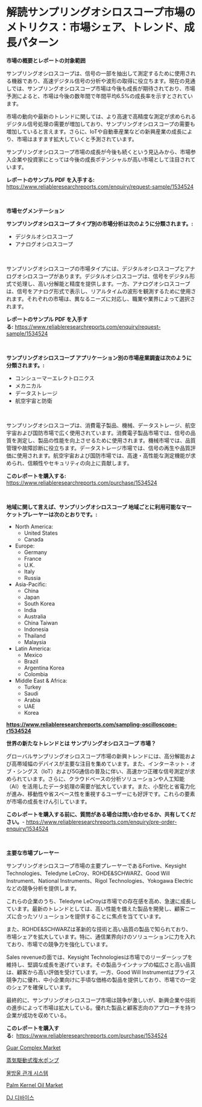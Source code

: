 <p><h1>解読サンプリングオシロスコープ市場のメトリクス：市場シェア、トレンド、成長パターン</h1></p><p><strong>市場の概要とレポートの対象範囲</strong></p>
<p><p>サンプリングオシロスコープは、信号の一部を抽出して測定するために使用される機器であり、高速デジタル信号の分析や波形の取得に役立ちます。現在の見通しでは、サンプリングオシロスコープ市場は今後も成長が期待されており、市場予測によると、市場は今後の数年間で年間平均6.5%の成長率を示すとされています。</p><p>市場の動向や最新のトレンドに関しては、より高速で高精度な測定が求められるデジタル信号処理の需要が増加しており、サンプリングオシロスコープの需要も増加していると言えます。さらに、IoTや自動車産業などの新興産業の成長により、市場はますます拡大していくと予測されています。</p><p>サンプリングオシロスコープ市場の成長が今後も続くという見込みから、市場参入企業や投資家にとっては今後の成長ポテンシャルが高い市場として注目されています。</p></p>
<p><strong>レポートのサンプル PDF を入手する:</strong> <a href="https://www.reliableresearchreports.com/enquiry/request-sample/1534524">https://www.reliableresearchreports.com/enquiry/request-sample/1534524</a></p>
<p>&nbsp;</p>
<p><strong>市場セグメンテーション</strong></p>
<p><strong>サンプリングオシロスコープ タイプ別の市場分析は次のように分類されます。:</strong></p>
<p><ul><li>デジタルオシロスコープ</li><li>アナログオシロスコープ</li></ul></p>
<p>&nbsp;</p>
<p><p>サンプリングオシロスコープの市場タイプには、デジタルオシロスコープとアナログオシロスコープがあります。デジタルオシロスコープは、信号をデジタル形式で処理し、高い分解能と精度を提供します。一方、アナログオシロスコープは、信号をアナログ形式で表示し、リアルタイムの波形を観測するために使用されます。それぞれの市場は、異なるニーズに対応し、職業や業界によって選択されます。</p></p>
<p><strong>レポートのサンプル PDF を入手する:</strong>&nbsp;<a href="https://www.reliableresearchreports.com/enquiry/request-sample/1534524">https://www.reliableresearchreports.com/enquiry/request-sample/1534524</a></p>
<p>&nbsp;</p>
<p><strong> サンプリングオシロスコープ アプリケーション別の市場産業調査は次のように分類されます。:</strong></p>
<p><ul><li>コンシューマーエレクトロニクス</li><li>メカニカル</li><li>データストレージ</li><li>航空宇宙と防衛</li></ul></p>
<p>&nbsp;</p>
<p><p>サンプリングオシロスコープは、消費電子製品、機械、データストレージ、航空宇宙および国防市場で広く使用されています。消費電子製品市場では、信号の品質を測定し、製品の性能を向上させるために使用されます。機械市場では、品質管理や故障診断に役立ちます。データストレージ市場では、信号の再生や品質評価に使用されます。航空宇宙および国防市場では、高速・高性能な測定機能が求められ、信頼性やセキュリティの向上に貢献します。</p></p>
<p><strong>このレポートを購入する:</strong>&nbsp; <a href="https://www.reliableresearchreports.com/purchase/1534524">https://www.reliableresearchreports.com/purchase/1534524</a></p>
<p>&nbsp;</p>
<p><strong>地域に関して言えば、サンプリングオシロスコープ 地域ごとに利用可能なマーケットプレーヤーは次のとおりです。:</strong></p>
<p><ul>
    <li>
        North America:
        <ul>
            <li>United States</li>
            <li>Canada</li>
        </ul>
    </li>
    <li>
        Europe:
        <ul>
            <li>Germany</li>
            <li>France</li>
            <li>U.K.</li>
            <li>Italy</li>
            <li>Russia</li>
        </ul>
    </li>
    <li>
        Asia-Pacific:
        <ul>
            <li>China</li>
            <li>Japan</li>
            <li>South Korea</li>
            <li>India</li>
            <li>Australia</li>
            <li>China Taiwan</li>
            <li>Indonesia</li>
            <li>Thailand</li>
            <li>Malaysia</li>
        </ul>
    </li>
    <li>
        Latin America:
        <ul>
            <li>Mexico</li>
            <li>Brazil</li>
            <li>Argentina Korea</li>
            <li>Colombia</li>
        </ul>
    </li>
    <li>
        Middle East & Africa:
        <ul>
            <li>Turkey</li>
            <li>Saudi</li>
            <li>Arabia</li>
            <li>UAE</li>
            <li>Korea</li>
        </ul>
    </li>
    </ul></p>
<p><strong><a href="https://www.reliableresearchreports.com/sampling-oscilloscope-r1534524">https://www.reliableresearchreports.com/sampling-oscilloscope-r1534524</a></strong>&nbsp;</p>
<p><strong>世界の新たなトレンドとは サンプリングオシロスコープ 市場？</strong></p>
<p><p>グローバルサンプリングオシロスコープ市場の新興トレンドには、高分解能および高帯域幅のデバイスが主要な注目を集めています。また、インターネット・オブ・シングス（IoT）および5G通信の普及に伴い、高速かつ正確な信号測定が求められています。さらに、クラウドベースの分析ソリューションや人工知能（AI）を活用したデータ処理の需要が拡大しています。また、小型化と省電力化が進み、移動性や省スペース性を重視するユーザーにも好評です。これらの要素が市場の成長をけん引しています。</p></p>
<p><strong>このレポートを購入する前に、質問がある場合は問い合わせるか、共有してください。</strong>- <a href="https://www.reliableresearchreports.com/enquiry/pre-order-enquiry/1534524">https://www.reliableresearchreports.com/enquiry/pre-order-enquiry/1534524</a></p>
<p>&nbsp;</p>
<p><strong>主要な市場プレーヤー</strong></p>
<p><p>サンプリングオシロスコープ市場の主要プレーヤーであるFortive、Keysight Technologies、Teledyne LeCroy、ROHDE&SCHWARZ、Good Will Instrument、National Instruments、Rigol Technologies、Yokogawa Electricなどの競争分析を提供します。</p><p>これらの企業のうち、Teledyne LeCroyは市場での存在感を高め、急速に成長しています。最新のトレンドとしては、高い性能を備えた製品を開発し、顧客ニーズに合ったソリューションを提供することに焦点を当てています。</p><p>また、ROHDE&SCHWARZは革新的な技術と高い品質の製品で知られており、市場シェアを拡大しています。特に、通信業界向けのソリューションに力を入れており、市場での競争力を強化しています。</p><p>Sales revenueの面では、Keysight Technologiesは市場でのリーダーシップを維持し、堅調な成長を遂げています。その製品ラインナップの幅広さと高い品質は、顧客から高い評価を受けています。一方、Good Will Instrumentはプライス競争力に優れ、中小企業向けに手頃な価格の製品を提供しており、市場での一定のシェアを確保しています。</p><p>最終的に、サンプリングオシロスコープ市場は競争が激しいが、新興企業や技術の進歩によって市場は拡大している。優れた製品と顧客志向のアプローチを持つ企業が成功を収めている。</p></p>
<p><strong>このレポートを購入する:</strong>&nbsp;&nbsp;<a href="https://www.reliableresearchreports.com/purchase/1534524">https://www.reliableresearchreports.com/purchase/1534524</a></p>
<p><p><a href="https://github.com/gamblestampleyjenny50m5sl6/Market-Research-Report-List-2/blob/main/guar-complex-market.md">Guar Complex Market</a></p><p><a href="https://github.com/bevdtkn4419963/Market-Research-Report-List-1/blob/main/975965818099.md">蒸気駆動式復水ポンプ</a></p><p><a href="https://medium.com/@aidenreinger/%EB%A7%88%EB%A5%B4%EA%B3%A0-%EC%9E%88%EB%8A%94-%EA%B4%80%EA%B0%9C-%EC%8B%9C%EC%8A%A4%ED%85%9C-%EC%8B%9C%EC%9E%A5-2031%EB%85%84%EA%B9%8C%EC%A7%80-%EC%84%B1%EA%B3%B5%EC%A0%81%EC%9D%B8-%EB%B9%84%EC%A6%88%EB%8B%88%EC%8A%A4-%EC%A0%84%EB%9E%B5%EC%9D%98-%EC%97%B4%EC%87%A0-8891a066335f">물방울 관개 시스템</a></p><p><a href="https://github.com/nicholepatriciadoylenwnrjr0/Market-Research-Report-List-1/blob/main/palm-kernel-oil-market.md">Palm Kernel Oil Market</a></p><p><a href="https://github.com/KellyLyncyh543964/Market-Research-Report-List-1/blob/main/803301616332.md">DJ 디바이스</a></p></p>